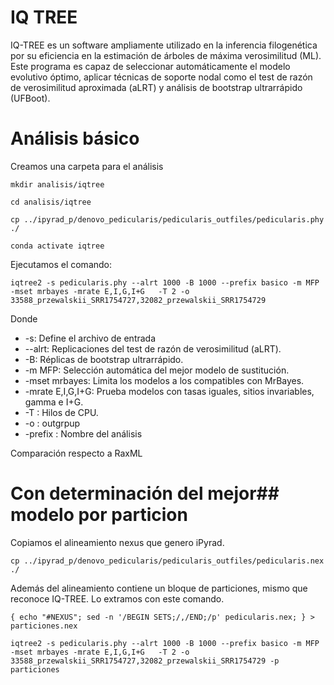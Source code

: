 # IQ TREE

IQ-TREE es un software ampliamente utilizado en la inferencia filogenética por su eficiencia en la estimación de árboles de máxima verosimilitud (ML). 
Este programa es capaz de seleccionar automáticamente el modelo evolutivo óptimo, aplicar técnicas de soporte nodal como el test de razón de verosimilitud 
aproximada (aLRT) y análisis de bootstrap ultrarrápido (UFBoot).

# Análisis básico

Creamos una carpeta para el análisis
 
`mkdir analisis/iqtree`

`cd analisis/iqtree`

`cp ../ipyrad_p/denovo_pedicularis/pedicularis_outfiles/pedicularis.phy ./`

`conda activate iqtree`

Ejecutamos el comando:

`iqtree2 -s pedicularis.phy --alrt 1000 -B 1000 --prefix basico -m MFP -mset mrbayes -mrate E,I,G,I+G   -T 2 -o 33588_przewalskii_SRR1754727,32082_przewalskii_SRR1754729`

Donde

+ -s: Define el archivo de entrada
+ --alrt: Replicaciones del test de razón de verosimilitud (aLRT).
+ -B: Réplicas de bootstrap ultrarrápido.
+ -m MFP: Selección automática del mejor modelo de sustitución.
+ -mset mrbayes: Limita los modelos a los compatibles con MrBayes.
+ -mrate E,I,G,I+G: Prueba modelos con tasas iguales, sitios invariables, gamma e I+G.
+ -T : Hilos de CPU.
+ -o : outgrpup
+ -prefix : Nombre del análisis


Comparación respecto a RaxML

# Con determinación del mejor## modelo por particion

Copiamos el alineamiento nexus que genero iPyrad. 

`cp ../ipyrad_p/denovo_pedicularis/pedicularis_outfiles/pedicularis.nex ./`

Además del alineamiento contiene un bloque de particiones, mismo que reconoce IQ-TREE.
Lo extramos con este comando. 

`{ echo "#NEXUS"; sed -n '/BEGIN SETS;/,/END;/p' pedicularis.nex; } > particiones.nex`


`iqtree2 -s pedicularis.phy --alrt 1000 -B 1000 --prefix basico -m MFP -mset mrbayes -mrate E,I,G,I+G   -T 2 -o 33588_przewalskii_SRR1754727,32082_przewalskii_SRR1754729 -p particiones`

